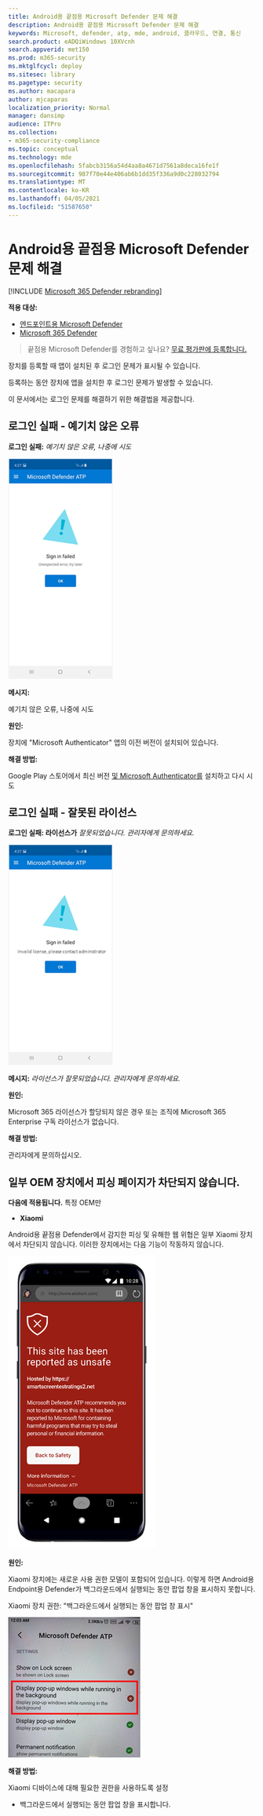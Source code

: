 ```yaml
---
title: Android용 끝점용 Microsoft Defender 문제 해결
description: Android용 끝점용 Microsoft Defender 문제 해결
keywords: Microsoft, defender, atp, mde, android, 클라우드, 연결, 통신
search.product: eADQiWindows 10XVcnh
search.appverid: met150
ms.prod: m365-security
ms.mktglfcycl: deploy
ms.sitesec: library
ms.pagetype: security
ms.author: macapara
author: mjcaparas
localization_priority: Normal
manager: dansimp
audience: ITPro
ms.collection:
- m365-security-compliance
ms.topic: conceptual
ms.technology: mde
ms.openlocfilehash: 5fabcb3156a54d4aa8a4671d7561a8deca16fe1f
ms.sourcegitcommit: 987f70e44e406ab6b1dd35f336a9d0c228032794
ms.translationtype: MT
ms.contentlocale: ko-KR
ms.lasthandoff: 04/05/2021
ms.locfileid: "51587650"
---
```

# <a name="troubleshooting-issues-on-microsoft-defender-for-endpoint-for-android"></a>Android용 끝점용 Microsoft Defender 문제 해결

[!INCLUDE [Microsoft 365 Defender rebranding](../../includes/microsoft-defender.md)]

**적용 대상:**
- [엔드포인트용 Microsoft Defender](https://go.microsoft.com/fwlink/p/?linkid=2154037) 
- [Microsoft 365 Defender](https://go.microsoft.com/fwlink/?linkid=2118804)

> 끝점용 Microsoft Defender를 경험하고 싶나요? [무료 평가판에 등록합니다.](https://www.microsoft.com/microsoft-365/windows/microsoft-defender-atp?ocid=docs-wdatp-exposedapis-abovefoldlink) 

장치를 등록할 때 앱이 설치된 후 로그인 문제가 표시될 수 있습니다.

등록하는 동안 장치에 앱을 설치한 후 로그인 문제가 발생할 수 있습니다.

이 문서에서는 로그인 문제를 해결하기 위한 해결법을 제공합니다.  

## <a name="sign-in-failed---unexpected-error"></a>로그인 실패 - 예기치 않은 오류
**로그인 실패:** *예기치 않은 오류, 나중에 시도*

![로그인 실패 오류의 이미지 예기치 않은 오류](images/f9c3bad127d636c1f150d79814f35d4c.png)

**메시지:**

예기치 않은 오류, 나중에 시도

**원인:**

장치에 "Microsoft Authenticator" 앱의 이전 버전이 설치되어 있습니다.

**해결 방법:**

Google Play 스토어에서 최신 버전 [및 Microsoft Authenticator를](https://play.google.com/store/apps/details?androidid=com.azure.authenticator) 설치하고 다시 시도

## <a name="sign-in-failed---invalid-license"></a>로그인 실패 - 잘못된 라이선스

**로그인 실패: 라이선스가** *잘못되었습니다. 관리자에게 문의하세요.*

![로그인 실패 이미지 관리자에게 문의하시기 바랍니다.](images/920e433f440fa1d3d298e6a2a43d4811.png)

**메시지:** *라이선스가 잘못되었습니다. 관리자에게 문의하세요.*

**원인:**

Microsoft 365 라이선스가 할당되지 않은 경우 또는 조직에 Microsoft 365 Enterprise 구독 라이선스가 없습니다.

**해결 방법:**

관리자에게 문의하십시오.

## <a name="phishing-pages-arent-blocked-on-some-oem-devices"></a>일부 OEM 장치에서 피싱 페이지가 차단되지 않습니다.

**다음에 적용됩니다.** 특정 OEM만

-   **Xiaomi**

Android용 끝점용 Defender에서 감지한 피싱 및 유해한 웹 위협은 일부 Xiaomi 장치에서 차단되지 않습니다. 이러한 장치에서는 다음 기능이 작동하지 않습니다.

![안전하지 않은 것으로 보고된 사이트의 이미지](images/0c04975c74746a5cdb085e1d9386e713.png)


**원인:**

Xiaomi 장치에는 새로운 사용 권한 모델이 포함되어 있습니다. 이렇게 하면 Android용 Endpoint용 Defender가 백그라운드에서 실행되는 동안 팝업 창을 표시하지 못합니다.

Xiaomi 장치 권한: "백그라운드에서 실행되는 동안 팝업 창 표시"

![팝업 설정 이미지](images/6e48e7b29daf50afddcc6c8c7d59fd64.png)

**해결 방법:**

Xiaomi 디바이스에 대해 필요한 권한을 사용하도록 설정

- 백그라운드에서 실행되는 동안 팝업 창을 표시합니다.
